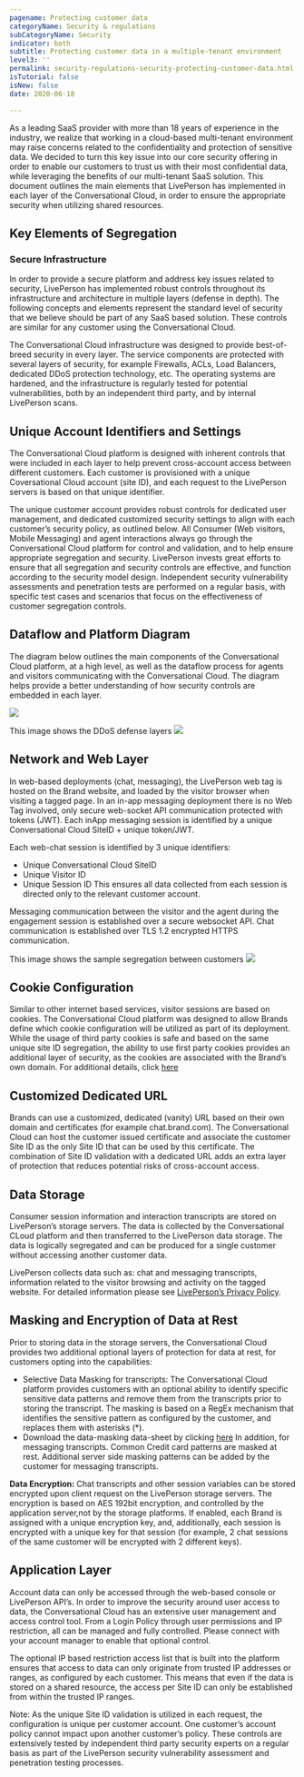 ```yaml
---
pagename: Protecting customer data
categoryName: Security & regulations
subCategoryName: Security
indicator: both
subtitle: Protecting customer data in a multiple-tenant environment
level3: ''
permalink: security-regulations-security-protecting-customer-data.html
isTutorial: false
isNew: false
date: 2020-06-18 

---
```

As a leading SaaS provider with more than 18 years of experience in the industry, we realize that working in a cloud-based multi-tenant environment may raise concerns related to the confidentiality and protection of sensitive data. 
We decided to turn this key issue into our core security offering in order to enable our customers to trust us with their most confidential data, while leveraging the benefits of our multi-tenant SaaS solution. 
This document outlines the main elements that LivePerson has implemented in each layer of the Conversational Cloud, in order to ensure the appropriate security when utilizing shared resources. 

## Key Elements of Segregation 
### Secure Infrastructure

In order to provide a secure platform and address key issues related to security, LivePerson has implemented robust controls throughout its infrastructure and architecture in multiple layers (defense in depth). The following concepts and elements represent the standard level of security that we believe should be part of any SaaS based solution. These controls are similar for any customer using the Conversational Cloud.

The Conversational Cloud infrastructure was designed to provide best-of-breed security in every layer. 
The service components are protected with several layers of security, for example Firewalls, ACLs, Load Balancers, dedicated DDoS protection technology, etc. The operating systems are hardened, and the infrastructure is regularly tested for potential vulnerabilities, both by an independent third party, and by internal LivePerson scans. 

## Unique Account Identifiers and Settings 
The Conversational Cloud platform is designed with inherent controls that were included in each layer to help prevent cross-account access between different customers. Each customer is provisioned with a unique Coversational Cloud account (site ID), and each request to the LivePerson servers is based on that unique identifier.

The unique customer account provides robust controls for dedicated user management, and dedicated customized security settings to align with each customer’s security policy, as outlined below.
All Consumer (Web visitors, Mobile Messaging) and agent interactions always go through the Conversational Cloud platform for control and validation, and to help ensure appropriate segregation and security.
LivePerson invests great efforts to ensure that all segregation and security controls are effective, and function according to the security model design. Independent security vulnerability assessments and penetration tests are performed on a regular basis, with specific test cases and scenarios that focus on the effectiveness of customer segregation controls. 

## Dataflow and Platform Diagram 
The diagram below outlines the main components of the Conversational Cloud platform, at a high level, as well as the dataflow process for agents and visitors communicating with the Conversational Cloud. The diagram helps provide a better understanding of how security controls are embedded in each layer.

![](img/protecting-customer-data-1.png)

This image shows the DDoS defense layers
![](img/protecting-customer-data-4.jpg)

## Network and Web Layer 
In web-based deployments (chat, messaging), the LivePerson web tag is hosted on the Brand website, and loaded by the visitor browser when visiting a tagged page. In an in-app messaging deployment there is no Web Tag involved, only secure web-socket API communication protected with tokens (JWT).
Each inApp messaging session is identified by a unique Conversational Cloud SiteID + unique token/JWT. 

Each web-chat session is identified by 3 unique identifiers: 
- Unique Conversational Cloud SiteID
- Unique Visitor ID 
- Unique Session ID
This ensures all data collected from each session is directed only to the relevant customer account. 

Messaging communication between the visitor and the agent during the engagement session is established over a secure websocket API.  Chat communication is established over TLS 1.2 encrypted HTTPS communication. 

This image shows the sample segregation between customers
![](img/protecting-customer-data-3.png)

## Cookie Configuration 
Similar to other internet based services, visitor sessions are based on cookies. 
The Conversational Cloud platform was designed to allow Brands define which cookie configuration will be utilized as part of its deployment. While the usage of third party cookies is safe and based on the same unique site ID segregation, the ability to use first party cookies provides an additional layer of security, as the cookies are associated with the Brand’s own domain. For additional details, click [here](https://developers.liveperson.com/guides-cookies.html)

## Customized Dedicated URL 
Brands can use a customized, dedicated (vanity) URL based on their own domain and certificates (for example chat.brand.com). The Conversational Cloud can host the customer issued certificate and associate the customer Site ID as the only Site ID that can be used by this certificate. The combination of Site ID validation with a dedicated URL adds an extra layer of protection that reduces potential risks of cross-account access.

## Data Storage
Consumer session information and interaction transcripts are stored on LivePerson’s storage servers. The data is collected by the Conversational CLoud platform and then transferred to the LivePerson data storage. The data is logically segregated and can be produced for a single customer without accessing another customer data. 

LivePerson collects data such as: chat and messaging transcripts, information related to the visitor browsing and activity on the tagged website. For detailed information please see [LivePerson’s Privacy Policy](https://www.liveperson.com/policies/privacy#_Toc465674440).

## Masking and Encryption of Data at Rest
Prior to storing data in the storage servers, the Conversational Cloud provides two additional optional layers of protection for data at rest, for customers opting into the capabilities:
* Selective Data Masking for transcripts: The Conversational Cloud platform provides customers with an optional ability to identify specific sensitive data patterns and remove them from the transcripts prior to storing the transcript. The masking is based on a RegEx mechanism that identifies the sensitive pattern as configured by the customer, and replaces them with asterisks (*). 
* Download the data-masking data-sheet by clicking [here](http://base.liveperson.net/hc/s-5296924/cmd/kbresource/kb-96372195744679183/!DOWNLOAD?entryid=346624&attachid=40032) In addition, for messaging transcripts. Common Credit card patterns are masked at rest. Additional server side masking patterns can be added by the customer for messaging transcripts.

**Data Encryption:** Chat transcripts and other session variables can be stored encrypted upon client request on the LivePerson storage servers. The encryption is based on AES 192bit encryption, and controlled by the application server,not by the storage platforms. If enabled, each Brand is assigned with a unique encryption key, and, additionally, each session is encrypted with a unique key for that session (for example, 2 chat sessions of the same customer will be encrypted with 2 different keys).

## Application Layer     
Account data can only be accessed through the web-based console or LivePerson API’s.
In order to improve the security around user access to data, the Conversational Cloud has an extensive user management and access control tool. From a Login Policy through user permissions and IP restriction, all can be managed and fully controlled. Please connect with your account manager to enable that optional control.

The optional IP based restriction access list that is built into the platform ensures that access to data can only originate from trusted IP addresses or ranges, as configured by each customer. This means that even if the data is stored on a shared resource, the access per Site ID can only be established from within the trusted IP ranges. 

Note: As the unique Site ID validation is utilized in each request, the configuration is unique per customer account. One customer’s account policy cannot impact upon another customer’s policy.
These controls are extensively tested by independent third party security experts on a regular basis as part of the LivePerson security vulnerability assessment and penetration testing processes.
